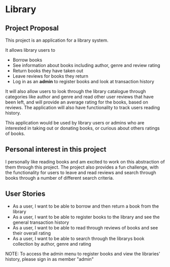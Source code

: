 # Library

## Project Proposal

This project is an application for a library system.

It allows library users to
- Borrow books
- See information about books including author, genre and review rating
- Return books they have taken out
- Leave reviews for books they return
- Log in as an **admin** to register books and look at transaction history

It will also allow users to look through the library catalogue through categories like author and genre and read other user reviews that have been left, and will provide an average rating for the books, based on reviews. 
The application will also have functionality to track users reading history. 

This application would be used by library users or admins who are interested in taking out or donating books, or curious about others ratings of books.

## Personal interest in this project
I personally like reading books and am excited to work on this abstraction of them through this project.
The project also provides a fun challenge, with the functionality for users to leave and read reviews and search through books through a number of different search criteria.

## User Stories
* As a user, I want to be able to borrow and then return a book from the library
* As a user, I want to be able to register books to the library and see the general transaction history
* As a user, I want to be able to read through reviews of books and see their overall rating
* As a user, I want to be able to search through the librarys book collection by author, genre and rating

NOTE: To access the admin menu to register books and view the libraries' history, please sign in as member "admin"